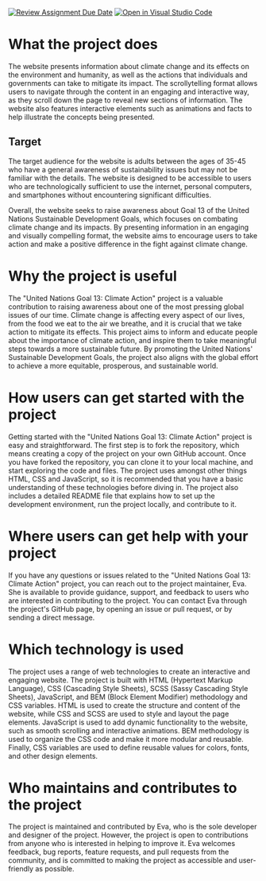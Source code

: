 [![Review Assignment Due Date](https://classroom.github.com/assets/deadline-readme-button-24ddc0f5d75046c5622901739e7c5dd533143b0c8e959d652212380cedb1ea36.svg)](https://classroom.github.com/a/E1TYCvbT)
[![Open in Visual Studio Code](https://classroom.github.com/assets/open-in-vscode-718a45dd9cf7e7f842a935f5ebbe5719a5e09af4491e668f4dbf3b35d5cca122.svg)](https://classroom.github.com/online_ide?assignment_repo_id=10945934&assignment_repo_type=AssignmentRepo)

# What the project does
The website presents information about climate change and its effects on the environment and humanity, as well as the actions that individuals and governments can take to mitigate its impact. The scrollytelling format allows users to navigate through the content in an engaging and interactive way, as they scroll down the page to reveal new sections of information. The website also features interactive elements such as animations and facts to help illustrate the concepts being presented.

## Target
The target audience for the website is adults between the ages of 35-45 who have a general awareness of sustainability issues but may not be familiar with the details. The website is designed to be accessible to users who are technologically sufficient to use the internet, personal computers, and smartphones without encountering significant difficulties.

Overall, the website seeks to raise awareness about Goal 13 of the United Nations Sustainable Development Goals, which focuses on combating climate change and its impacts. By presenting information in an engaging and visually compelling format, the website aims to encourage users to take action and make a positive difference in the fight against climate change.

# Why the project is useful
The "United Nations Goal 13: Climate Action" project is a valuable contribution to raising awareness about one of the most pressing global issues of our time. Climate change is affecting every aspect of our lives, from the food we eat to the air we breathe, and it is crucial that we take action to mitigate its effects. This project aims to inform and educate people about the importance of climate action, and inspire them to take meaningful steps towards a more sustainable future. By promoting the United Nations' Sustainable Development Goals, the project also aligns with the global effort to achieve a more equitable, prosperous, and sustainable world.

# How users can get started with the project
Getting started with the "United Nations Goal 13: Climate Action" project is easy and straightforward. The first step is to fork the repository, which means creating a copy of the project on your own GitHub account. Once you have forked the repository, you can clone it to your local machine, and start exploring the code and files. The project uses amongst other things HTML, CSS and JavaScript, so it is recommended that you have a basic understanding of these technologies before diving in. The project also includes a detailed README file that explains how to set up the development environment, run the project locally, and contribute to it.

# Where users can get help with your project
If you have any questions or issues related to the "United Nations Goal 13: Climate Action" project, you can reach out to the project maintainer, Eva. She is available to provide guidance, support, and feedback to users who are interested in contributing to the project. You can contact Eva through the project's GitHub page, by opening an issue or pull request, or by sending a direct message.

# Which technology is used
The project uses a range of web technologies to create an interactive and engaging website. The project is built with HTML (Hypertext Markup Language), CSS (Cascading Style Sheets), SCSS (Sassy Cascading Style Sheets), JavaScript, and BEM (Block Element Modifier) methodology and CSS variables. HTML is used to create the structure and content of the website, while CSS and SCSS are used to style and layout the page elements. JavaScript is used to add dynamic functionality to the website, such as smooth scrolling and interactive animations. BEM methodology is used to organize the CSS code and make it more modular and reusable. Finally, CSS variables are used to define reusable values for colors, fonts, and other design elements. 

# Who maintains and contributes to the project
The project is maintained and contributed by Eva, who is the sole developer and designer of the project. However, the project is open to contributions from anyone who is interested in helping to improve it. Eva welcomes feedback, bug reports, feature requests, and pull requests from the community, and is committed to making the project as accessible and user-friendly as possible. 